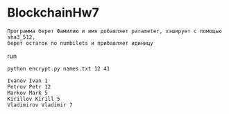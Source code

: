 # BlockchainHw7
```
Программа берет Фамилию и имя добавляет parameter, хэширует с помощью sha3_512,
берет остаток по numbilets и прибавляет идиницу
```

run
```
python encrypt.py names.txt 12 41
```
```
Ivanov Ivan 1
Petrov Petr 12
Markov Mark 5
Kirillov Kirill 5
Vladimirov Vladimir 7

```
